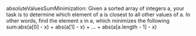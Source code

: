 absoluteValuesSumMinimization:
Given a sorted array of integers a, your task is to determine which element of a is closest to all other values of a. In other words, find the element x in a, which minimizes the following sum:abs(a[0] - x) + abs(a[1] - x) + ... + abs(a[a.length - 1] - x)

